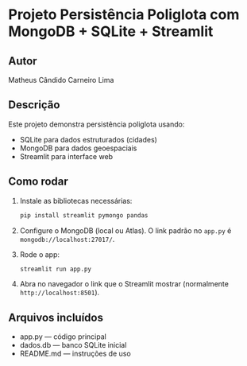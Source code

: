 # Projeto Persistência Poliglota com MongoDB + SQLite + Streamlit

## Autor
Matheus Cândido Carneiro Lima 

## Descrição
Este projeto demonstra persistência poliglota usando:
- SQLite para dados estruturados (cidades)
- MongoDB para dados geoespaciais
- Streamlit para interface web

## Como rodar

1. Instale as bibliotecas necessárias:
   ```bash
   pip install streamlit pymongo pandas
   ```

2. Configure o MongoDB (local ou Atlas). O link padrão no `app.py` é `mongodb://localhost:27017/`.

3. Rode o app:
   ```bash
   streamlit run app.py
   ```

4. Abra no navegador o link que o Streamlit mostrar (normalmente `http://localhost:8501`).

## Arquivos incluídos
- app.py — código principal
- dados.db — banco SQLite inicial
- README.md — instruções de uso
